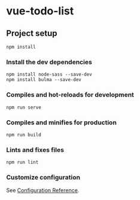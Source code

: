 # vue-todo-list

## Project setup
```
npm install
```
### Install the dev dependencies
```
npm install node-sass --save-dev
npm install bulma --save-dev
```
### Compiles and hot-reloads for development
```
npm run serve
```

### Compiles and minifies for production
```
npm run build
```

### Lints and fixes files
```
npm run lint
```

### Customize configuration
See [Configuration Reference](https://cli.vuejs.org/config/).
